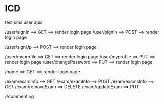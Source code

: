 ICD
=============================
test
sms user apis

/user/signIn ==> GET ==> render login page 
/user/signIn ==> POST ==> render login page 

/user/signUp ==> POST ==> render login page 

/user/myprofile ==> GET ==> render login page 
/user/myprofile ==> PUT ==> render login page 
/user/changePassword ==> PUT ==> render login page 

/home ==> GET ==> render login page 

/exam/examInfo ==> GET
/exam/examInfo ==> POST
/exam/examsInfo ==> GET
/exam/removeExam ==> DELETE
/exam/updateExam ==> PUT

//commenting
